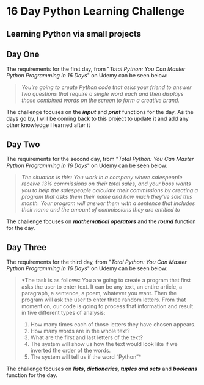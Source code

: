 # 16 Day Python Learning Challenge
## Learning Python via small projects

## Day One 
The requirements for the first day, from "*Total Python: You Can Master Python Programming in 16 Days*" on Udemy can be seen below:

>*You're going to create Python code that asks your friend to answer two questions that
require a single word each and then displays those combined words on the screen to
form a creative brand.*

The challenge focuses on the __*input*__ and __*print*__ functions for the day.
As the days go by, I will be coming back to this project to update it and add any other knowledge I learned after it 

## Day Two 

The requirements for the second day, from "*Total Python: You Can Master Python Programming in 16 Days*" on Udemy can be seen below:

>*The situation is this: You work in a company where salespeople receive 13%
commissions on their total sales, and your boss wants you to help the salespeople
calculate their commissions by creating a program that asks them their name and
how much they've sold this month.
Your program will answer them with a sentence that includes their name and the
amount of commissions they are entitled to*

The challenge focuses on __*mathematical operators*__ and the __*round*__ function for the day.


## Day Three 

The requirements for the third day, from "*Total Python: You Can Master Python Programming in 16 Days*" on Udemy can be seen below:

>*The task is as follows:
You are going to create a program that first asks the user to
enter text. It can be any text, an entire article, a paragraph, a sentence, a poem,
whatever you want. Then the program will ask the user to enter three random letters.
From that moment on, our code is going to process that information and result in five
different types of analysis:
>1. How many times each of those letters they have chosen appears.
>2. How many words are in the whole text?
>3. What are the first and last letters of the text?
>4. The system will show us how the text would look like if we inverted the order of the words.
>5. The system will tell us if the word “Python”*

The challenge focuses on __*lists, dictionaries, tuples and sets*__ and __*booleans*__ function for the day.

